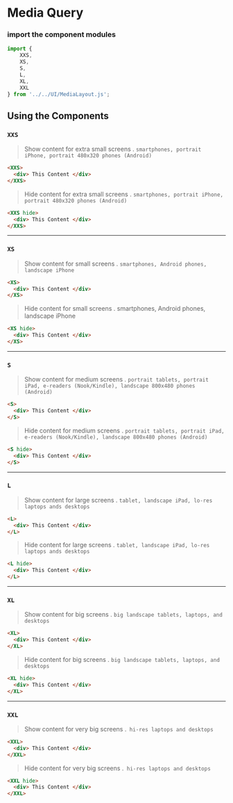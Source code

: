 # Media Query



### import the component modules

```js
import {
    XXS,
    XS,
    S,
    L,
    XL,
    XXL
} from '../../UI/MediaLayout.js';

```


## Using the Components

### `XXS`
> Show content for extra small screens . `smartphones, portrait iPhone, portrait 480x320 phones (Android)`

```html
<XXS>
  <div> This Content </div>
</XXS>
```


> Hide content for extra small screens . `smartphones, portrait iPhone, portrait 480x320 phones (Android)`

```html
<XXS hide>
  <div> This Content </div>
</XXS>
```
-------
### `XS`
> Show content for small screens . `smartphones, Android phones, landscape iPhone`

```html
<XS>
  <div> This Content </div>
</XS>
```

> Hide content for small screens . smartphones, Android phones, landscape iPhone

```html
<XS hide>
  <div> This Content </div>
</XS>
```

-------
### `S`

> Show content for medium screens . `portrait tablets, portrait iPad, e-readers (Nook/Kindle), landscape 800x480 phones (Android)`

```html
<S>
  <div> This Content </div>
</S>
```


> Hide content for medium screens . `portrait tablets, portrait iPad, e-readers (Nook/Kindle), landscape 800x480 phones (Android)`

```html
<S hide>
  <div> This Content </div>
</S>
```
-------

### `L`
> Show content for large screens . `tablet, landscape iPad, lo-res laptops ands desktops`

```html
<L>
  <div> This Content </div>
</L>
```

> Hide content for large screens . `tablet, landscape iPad, lo-res laptops ands desktops`

```html
<L hide>
  <div> This Content </div>
</L>
```


-------
### `XL`

> Show content for big screens . `big landscape tablets, laptops, and desktops`

```html
<XL>
  <div> This Content </div>
</XL>
```

> Hide content for big screens . `big landscape tablets, laptops, and desktops`

```html
<XL hide>
  <div> This Content </div>
</XL>
```

-------
### `XXL`

> Show content for very big screens .` hi-res laptops and desktops`

```html
<XXL>
  <div> This Content </div>
</XXL>
```


> Hide content for very big screens .` hi-res laptops and desktops`

```html
<XXL hide>
  <div> This Content </div>
</XXL>
```
